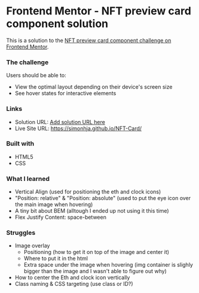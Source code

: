 # Frontend Mentor - NFT preview card component solution

This is a solution to the [NFT preview card component challenge on Frontend Mentor](https://www.frontendmentor.io/challenges/nft-preview-card-component-SbdUL_w0U). 

### The challenge

Users should be able to:

- View the optimal layout depending on their device's screen size
- See hover states for interactive elements

### Links

- Solution URL: [Add solution URL here](https://your-solution-url.com)
- Live Site URL: https://simonhja.github.io/NFT-Card/

### Built with

- HTML5
- CSS

### What I learned
- Vertical Align (used for positioning the eth and clock icons)
- "Position: relative" & "Position: absolute" (used to put the eye icon over the main image when hovering)
- A tiny bit about BEM (alltough I ended up not using it this time)
- Flex Justify Content: space-between

### Struggles
- Image overlay
    - Positioning (how to get it on top of the image and center it)
    - Where to put it in the html
    - Extra space under the image when hovering (img container is slighly bigger than the image and I wasn't able to figure out why)
- How to center the Eth and clock icon vertically
- Class naming & CSS targeting (use class or ID?)